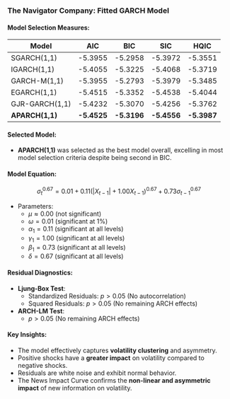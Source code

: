 ### The Navigator Company: Fitted GARCH Model ###

#### Model Selection Measures:
| Model            | AIC      | BIC      | SIC      | HQIC     |
|------------------|----------|----------|----------|----------|
| SGARCH(1,1)      | -5.3955  | -5.2958  | -5.3972  | -5.3551  |
| IGARCH(1,1)      | -5.4055  | -5.3225  | -5.4068  | -5.3719  |
| GARCH-M(1,1)     | -5.3955  | -5.2793  | -5.3979  | -5.3485  |
| EGARCH(1,1)      | -5.4515  | -5.3352  | -5.4538  | -5.4044  |
| GJR-GARCH(1,1)   | -5.4232  | -5.3070  | -5.4256  | -5.3762  |
| **APARCH(1,1)**  | **-5.4525** | **-5.3196** | **-5.4556** | **-5.3987** |

#### Selected Model:
- **APARCH(1,1)** was selected as the best model overall, excelling in most model selection criteria despite being second in BIC.

#### Model Equation:
$$
\sigma_t^{0.67} = 0.01 + 0.11(|X_{t-1}| + 1.00X_{t-1})^{0.67} + 0.73\sigma_{t-1}^{0.67}
$$

- Parameters:
  - $\mu \approx 0.00$ (not significant)
  - $\omega = 0.01$ (significant at 1%)
  - $\alpha_1 = 0.11$ (significant at all levels)
  - $\gamma_1 = 1.00$ (significant at all levels)
  - $\beta_1 = 0.73$ (significant at all levels)
  - $\delta = 0.67$ (significant at all levels)

#### Residual Diagnostics:
- **Ljung-Box Test**:
  - Standardized Residuals: $p > 0.05$ (No autocorrelation)
  - Squared Residuals: $p > 0.05$ (No remaining ARCH effects)
- **ARCH-LM Test**:
  - $p > 0.05$ (No remaining ARCH effects)

#### Key Insights:
- The model effectively captures **volatility clustering** and asymmetry.
- Positive shocks have a **greater impact** on volatility compared to negative shocks.
- Residuals are white noise and exhibit normal behavior.
- The News Impact Curve confirms the **non-linear and asymmetric impact** of new information on volatility.

